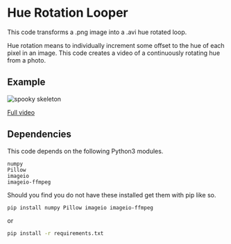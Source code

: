 # Hue Rotation Looper
This code transforms a .png image into a .avi hue rotated loop.

Hue rotation means to individually increment some offset to the hue of each pixel in an image. This code creates a video of a continuously rotating hue from a photo.
## Example

![spooky skeleton](https://media.giphy.com/media/ftfT93cCdlKvT7icgh/200w_d.gif)

[Full video](https://media.giphy.com/media/ftfT93cCdlKvT7icgh/giphy.mp4)

## Dependencies
This code depends on the following Python3 modules.

```
numpy
Pillow
imageio
imageio-ffmpeg

```

Should you find you do not have these installed get them with pip like so.

```bash
pip install numpy Pillow imageio imageio-ffmpeg
```

or

```bash
pip install -r requirements.txt
```
